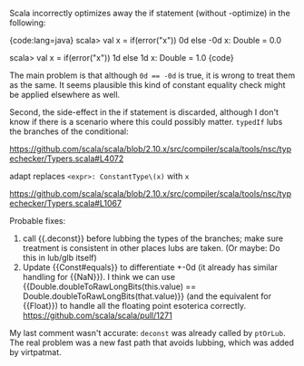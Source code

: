 Scala incorrectly optimizes away the if statement (without -optimize) in the following:

{code:lang=java}
scala> val x = if(error("x")) 0d else -0d
x: Double = 0.0

scala> val x = if(error("x")) 1d else 1d
x: Double = 1.0
{code}

The main problem is that although `0d == -0d` is true, it is wrong to treat them as the same.  It seems plausible this kind of constant equality check might be applied elsewhere as well.

Second, the side-effect in the if statement is discarded, although I don't know if there is a scenario where this could possibly matter.
`typedIf` lubs the branches of the conditional:

https://github.com/scala/scala/blob/2.10.x/src/compiler/scala/tools/nsc/typechecker/Typers.scala#L4072

adapt replaces `<expr>: ConstantType\(x)` with `x`

https://github.com/scala/scala/blob/2.10.x/src/compiler/scala/tools/nsc/typechecker/Typers.scala#L1067

Probable fixes:

 1. call {{.deconst}} before lubbing the types of the branches; make sure treatment is consistent in other places lubs are taken. (Or maybe: Do this in lub/glb itself)
 2. Update {{Const#equals}} to differentiate +-0d (it already has similar handling for {{NaN}}). I think we can use {{Double.doubleToRawLongBits(this.value) == Double.doubleToRawLongBits(that.value)}} (and the equivalent for {{Float}}) to handle all the floating point esoterica correctly.
https://github.com/scala/scala/pull/1271

My last comment wasn't accurate: `deconst` was already called by `ptOrLub`. The real problem was a new fast path that avoids lubbing, which was added by virtpatmat.
